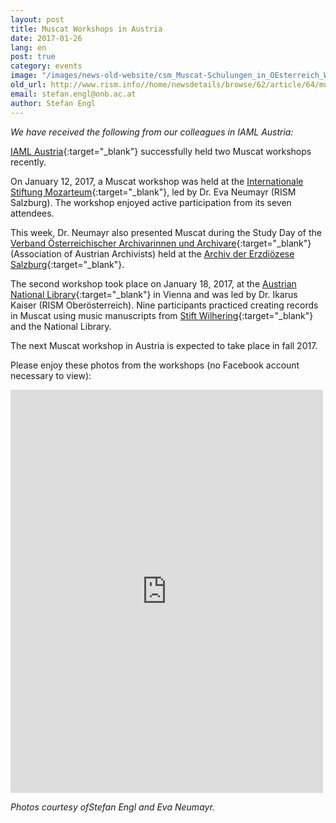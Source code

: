 ```yaml
---
layout: post
title: Muscat Workshops in Austria
date: 2017-01-26
lang: en
post: true
category: events
image: "/images/news-old-website/csm_Muscat-Schulungen_in_OEsterreich_Wien_2_737aa0dc99.jpg"
old_url: http://www.rism.info//home/newsdetails/browse/62/article/64/muscat-workshops-in-austria.html
email: stefan.engl@onb.ac.at
author: Stefan Engl
---
```



_We have received the following from our colleagues in IAML Austria:_

[IAML Austria](http://www.iaml.at/){:target="_blank"} successfully held two Muscat workshops recently.

On January 12, 2017, a Muscat workshop was held at the [Internationale Stiftung Mozarteum](http://www.mozarteum.at/){:target="_blank"}, led by Dr. Eva Neumayr (RISM Salzburg). The workshop enjoyed active participation from its seven attendees.

This week, Dr. Neumayr also presented Muscat during the Study Day of the [Verband Österreichischer Archivarinnen und Archivare](http://www.voea.at/){:target="_blank"} (Association of Austrian Archivists) held at the [Archiv der Erzdiözese Salzburg](http://www.kirchen.net/archiv/home/){:target="_blank"}.

The second workshop took place on January 18, 2017, at the [Austrian National Library](https://www.onb.ac.at/){:target="_blank"} in Vienna and was led by Dr. Ikarus Kaiser (RISM Oberösterreich). Nine participants practiced creating records in Muscat using music manuscripts from [Stift Wilhering](http://stiftwilhering.at/){:target="_blank"} and the National Library.

The next Muscat workshop in Austria is expected to take place in fall 2017.

Please enjoy these photos from the workshops (no Facebook account necessary to view):

<iframe src="https://www.facebook.com/plugins/post.php?href=https%3A%2F%2Fwww.facebook.com%2Fmedia%2Fset%2F%3Fset%3Da.1485250014849171.1073741849.103775449663308%26type%3D3&amp;width=500" width="500" height="645" style="border:none;overflow:hidden" scrolling="no" frameborder="0" allowtransparency="true"></iframe>



_Photos courtesy ofStefan Engl and Eva Neumayr._

<script type="text/javascript">var switchTo5x=true;</script><script type="text/javascript" src="http://w.sharethis.com/button/buttons.js"></script><script type="text/javascript">stLight.options({publisher: "9b601438-1ce1-49d8-bfd7-9cff5df54c17", doNotHash: false, doNotCopy: false, hashAddressBar: false});</script>